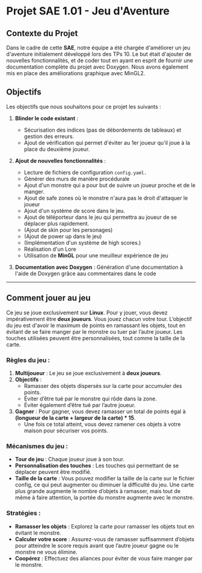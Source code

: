 # Projet SAE 1.01 - Jeu d'Aventure

## Contexte du Projet

Dans le cadre de cette **SAE**, notre équipe a été chargée d'améliorer un jeu d'aventure initialement développé lors des TPs 10. Le but était d'ajouter de nouvelles fonctionnalités, et de coder tout en ayant en esprit de fournir une documentation complète du projet avec Doxygen. Nous avons également mis en place des améliorations graphique avec MinGL2.

## Objectifs

Les objectifs que nous souhaitons pour ce projet les suivants :

1. **Blinder le code existant** : 
   - Sécurisation des indices (pas de débordements de tableaux) et gestion des erreurs.
   - Ajout de vérification qui permet d'éviter au 1er joueur qu'il joue à la place du deuxième joueur.
   
2. **Ajout de nouvelles fonctionnalités** :
   - Lecture de fichiers de configuration ```config.yaml.```
   - Générer des murs de manière procédurale
   - Ajout d'un monstre qui a pour but de suivre un joueur proche et de le manger.
   - Ajout de safe zones où le monstre n'aura pas le droit d'attaquer le joueur
   - Ajout d'un système de score dans le jeu.
   - Ajout de téléporteur dans le jeu qui permettra au joueur de se déplacer plus rapidement.
   - (Ajout de skin pour les personages)
   - (Ajout de power up dans le jeu)  
   - (Implémentation d'un système de high scores.)
   - Réalisation d'un Lore
   - Utilisation de **MinGL** pour une meuilleur expérience de jeu

3. **Documentation avec Doxygen** : Génération d'une documentation à l'aide de Doxygen grâce aau commentaires dans le code

---
## Comment jouer au jeu
Ce jeu se joue exclusivement sur **Linux**. Pour y jouer, vous devez impérativement être **deux joueurs**. Vous jouez chacun votre tour. L’objectif du jeu est d'avoir le maximum de points en ramassant les objets, tout en évitant de se faire manger par le monstre ou tuer par l’autre joueur. Les touches utilisées peuvent être personnalisées, tout comme la taille de la carte.

### Règles du jeu :
1. **Multijoueur** : Le jeu se joue exclusivement à **deux joueurs**.
2. **Objectifs** : 
   - Ramasser des objets dispersés sur la carte pour accumuler des points.
   - Éviter d’être tué par le monstre qui rôde dans la zone.
   - Éviter également d’être tué par l’autre joueur.
3. **Gagner** : Pour gagner, vous devez ramasser un total de points égal à **(longueur de la carte + largeur de la carte) * 15**.
   - Une fois ce total atteint, vous devez ramener ces objets à votre maison pour sécuriser vos points.

### Mécanismes du jeu :
- **Tour de jeu** : Chaque joueur joue à son tour.
- **Personnalisation des touches** : Les touches qui permettant de se déplacer peuvent être modifié.
- **Taille de la carte** : Vous pouvez modifier la taille de la carte sur le fichier config, ce qui peut augmenter ou diminuer la difficulté du jeu. Une carte plus grande augmente le nombre d’objets à ramasser, mais tout de même à faire attention, la portée du monstre augmente avec le monstre.

### Stratégies :
- **Ramasser les objets** : Explorez la carte pour ramasser les objets tout en évitant le monstre.
- **Calculer votre score** : Assurez-vous de ramasser suffisamment d’objets pour atteindre le score requis avant que l’autre joueur gagne ou le monstre ne vous élimine.
- **Coopérez** : Effectuez des aliances pour éviter de vous faire manger par le monstre.
